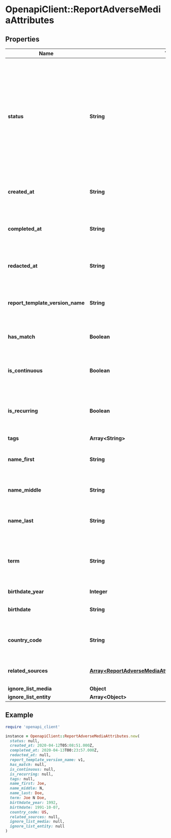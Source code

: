 # OpenapiClient::ReportAdverseMediaAttributes

## Properties

| Name | Type | Description | Notes |
| ---- | ---- | ----------- | ----- |
| **status** | **String** | The status of the report  Possible values: - pending - ready - errored  Do not assume this is a static enumeration; Persona may add new values in the future without a versioned update. | [optional] |
| **created_at** | **String** | The time the report was created in ISO 8601 format | [optional] |
| **completed_at** | **String** | The time the report completed processing in ISO 8601 format | [optional] |
| **redacted_at** | **String** | The time the report was redacted in ISO 8601 format | [optional] |
| **report_template_version_name** | **String** | The name of the report template version used for this report | [optional] |
| **has_match** | **Boolean** | Whether or not the report matched | [optional] |
| **is_continuous** | **Boolean** | Whether or not this report has been run more than once | [optional] |
| **is_recurring** | **Boolean** | Whether or not this report is scheduled to run in the future | [optional] |
| **tags** | **Array&lt;String&gt;** | Tags on the report | [optional] |
| **name_first** | **String** | The input first name of the search individual | [optional] |
| **name_middle** | **String** | The input middle name of the search individual | [optional] |
| **name_last** | **String** | The input last name of the search individual | [optional] |
| **term** | **String** | The input combined term used for searching (first + middle + last name) | [optional] |
| **birthdate_year** | **Integer** |  | [optional] |
| **birthdate** | **String** | The input DOB in YYYY-MM-DD format | [optional] |
| **country_code** | **String** | The input search country in alpha2 format | [optional] |
| **related_sources** | [**Array&lt;ReportAdverseMediaAttributesAllOfRelatedSourcesInner&gt;**](ReportAdverseMediaAttributesAllOfRelatedSourcesInner.md) | The sources that matched for the search | [optional] |
| **ignore_list_media** | **Object** |  | [optional] |
| **ignore_list_entity** | **Array&lt;Object&gt;** |  | [optional] |

## Example

```ruby
require 'openapi_client'

instance = OpenapiClient::ReportAdverseMediaAttributes.new(
  status: null,
  created_at: 2020-04-12T05:08:51.000Z,
  completed_at: 2020-04-13T00:23:57.000Z,
  redacted_at: null,
  report_template_version_name: v1,
  has_match: null,
  is_continuous: null,
  is_recurring: null,
  tags: null,
  name_first: Joe,
  name_middle: N,
  name_last: Doe,
  term: Joe N Doe,
  birthdate_year: 1992,
  birthdate: 1991-10-07,
  country_code: US,
  related_sources: null,
  ignore_list_media: null,
  ignore_list_entity: null
)
```

